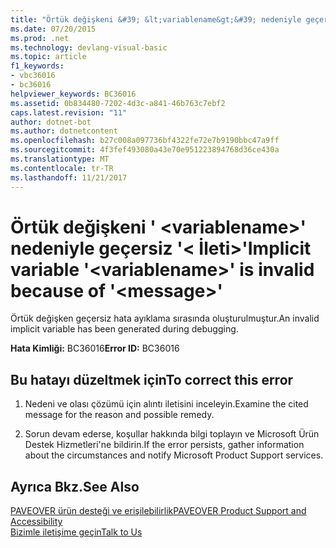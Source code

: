 ```yaml
---
title: "Örtük değişkeni &#39; &lt;variablename&gt;&#39; nedeniyle geçersiz &#39;&lt; İleti&gt;&#39;"
ms.date: 07/20/2015
ms.prod: .net
ms.technology: devlang-visual-basic
ms.topic: article
f1_keywords:
- vbc36016
- bc36016
helpviewer_keywords: BC36016
ms.assetid: 0b834480-7202-4d3c-a841-46b763c7ebf2
caps.latest.revision: "11"
author: dotnet-bot
ms.author: dotnetcontent
ms.openlocfilehash: b27c008a097736bf4322fe72e7b9190bbc47a9ff
ms.sourcegitcommit: 4f3fef493080a43e70e951223894768d36ce430a
ms.translationtype: MT
ms.contentlocale: tr-TR
ms.lasthandoff: 11/21/2017
---
```

# <a name="implicit-variable-39ltvariablenamegt39-is-invalid-because-of-39ltmessagegt39"></a><span data-ttu-id="b453d-102">Örtük değişkeni &#39; &lt;variablename&gt;&#39; nedeniyle geçersiz &#39;&lt; İleti&gt;&#39;</span><span class="sxs-lookup"><span data-stu-id="b453d-102">Implicit variable &#39;&lt;variablename&gt;&#39; is invalid because of &#39;&lt;message&gt;&#39;</span></span>
<span data-ttu-id="b453d-103">Örtük değişken geçersiz hata ayıklama sırasında oluşturulmuştur.</span><span class="sxs-lookup"><span data-stu-id="b453d-103">An invalid implicit variable has been generated during debugging.</span></span>  
  
 <span data-ttu-id="b453d-104">**Hata Kimliği:** BC36016</span><span class="sxs-lookup"><span data-stu-id="b453d-104">**Error ID:** BC36016</span></span>  
  
## <a name="to-correct-this-error"></a><span data-ttu-id="b453d-105">Bu hatayı düzeltmek için</span><span class="sxs-lookup"><span data-stu-id="b453d-105">To correct this error</span></span>  
  
1.  <span data-ttu-id="b453d-106">Nedeni ve olası çözümü için alıntı iletisini inceleyin.</span><span class="sxs-lookup"><span data-stu-id="b453d-106">Examine the cited message for the reason and possible remedy.</span></span>  
  
2.  <span data-ttu-id="b453d-107">Sorun devam ederse, koşullar hakkında bilgi toplayın ve Microsoft Ürün Destek Hizmetleri'ne bildirin.</span><span class="sxs-lookup"><span data-stu-id="b453d-107">If the error persists, gather information about the circumstances and notify Microsoft Product Support services.</span></span>  
  
## <a name="see-also"></a><span data-ttu-id="b453d-108">Ayrıca Bkz.</span><span class="sxs-lookup"><span data-stu-id="b453d-108">See Also</span></span>  
 [<span data-ttu-id="b453d-109">PAVEOVER ürün desteği ve erişilebilirlik</span><span class="sxs-lookup"><span data-stu-id="b453d-109">PAVEOVER Product Support and Accessibility</span></span>](http://msdn.microsoft.com/en-us/14e1d293-7b6d-40a6-bf3e-a92f8ee6c88c)  
 [<span data-ttu-id="b453d-110">Bizimle iletişime geçin</span><span class="sxs-lookup"><span data-stu-id="b453d-110">Talk to Us</span></span>](/visualstudio/ide/talk-to-us)

